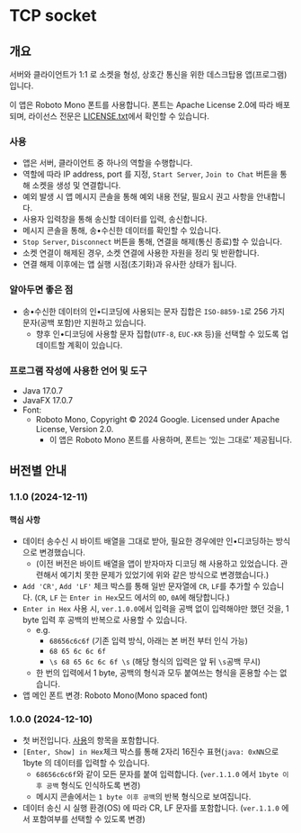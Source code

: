 # TCP socket

## 개요

서버와 클라이언트가 1:1 로 소켓을 형성, 상호간 통신을 위한 데스크탑용 앱(프로그램)입니다.

이 앱은 Roboto Mono 폰트를 사용합니다.
폰트는 Apache License 2.0에 따라 배포되며, 라이선스 전문은 [LICENSE.txt](https://github.com/gosqo/tcpsocket/blob/main/LICENSE.txt)에서 확인할 수 있습니다.

### 사용

* 앱은 서버, 클라이언트 중 하나의 역할을 수행합니다.
* 역할에 따라 IP address, port 를 지정, `Start Server`, `Join to Chat` 버튼을 통해 소켓을 생성 및 연결합니다.
* 예외 발생 시 앱 메시지 콘솔을 통해 예외 내용 전달, 필요시 권고 사항을 안내합니다.
* 사용자 입력창을 통해 송신할 데이터를 입력, 송신합니다.
* 메시지 콘솔을 통해, 송•수신한 데이터를 확인할 수 있습니다.
* `Stop Server`, `Disconnect` 버튼을 통해, 연결을 해제(통신 종료)할 수 있습니다.
* 소켓 연결이 해제된 경우, 소켓 연결에 사용한 자원을 정리 및 반환합니다.
* 연결 해제 이후에는 앱 실행 시점(초기화)과 유사한 상태가 됩니다.

### 알아두면 좋은 점

* 송•수신한 데이터의 인•디코딩에 사용되는 문자 집합은 `ISO-8859-1`로 256 가지 문자(공백 포함)만 지원하고 있습니다.
  * 향후 인•디코딩에 사용할 문자 집합(`UTF-8`, `EUC-KR` 등)을 선택할 수 있도록 업데이트할 계획이 있습니다.

### 프로그램 작성에 사용한 언어 및 도구

* Java 17.0.7
* JavaFX 17.0.7
* Font:
  * Roboto Mono, Copyright © 2024 Google. Licensed under Apache License, Version 2.0.
    * 이 앱은 Roboto Mono 폰트를 사용하며, 폰트는 ‘있는 그대로’ 제공됩니다.

## 버전별 안내

### 1.1.0 (2024-12-11)

#### 핵심 사항

* 데이터 송수신 시 바이트 배열을 그대로 받아, 필요한 경우에만 인•디코딩하는 방식으로 변경했습니다.   
  * (이전 버전은 바이트 배열을 앱이 받자마자 디코딩 해 사용하고 있었습니다. 관련해서 예기치 못한 문제가 있었기에 위와 같은 방식으로 변경했습니다.)
* `Add 'CR'`, `Add 'LF'` 체크 박스를 통해 일반 문자열에 `CR`, `LF`를 추가할 수 있습니다. (`CR`, `LF` 는 `Enter in Hex`모드 에서의 `0D`, `0A`에 해당합니다.)
* `Enter in Hex` 사용 시, `ver.1.0.0`에서 입력을 공백 없이 입력해야만 했던 것을, 1 byte 입력 후 공백의 반복으로 사용할 수 있습니다.
  * e.g. 
    * `68656c6c6f` (기존 입력 방식, 아래는 본 버전 부터 인식 가능)
    * `68 65 6c 6c 6f`
    * `\s 68 65 6c 6c 6f \s` (해당 형식의 입력은 앞 뒤 `\s`공백 무시)
  * 한 번의 입력에서 1 byte, 공백의 형식과 모두 붙여쓰는 형식을 혼용할 수는 없습니다.
* 앱 메인 폰트 변경: Roboto Mono(Mono spaced font) 

### 1.0.0 (2024-12-10)

* 첫 버전입니다. [사용](#사용)의 항목을 포함합니다.
* `[Enter, Show] in Hex`체크 박스를 통해 2자리 16진수 표현(`java: 0xNN`으로 1byte 의 데이터를 입력할 수 있습니다.
  * `68656c6c6f`와 같이 모든 문자를 붙여 입력합니다. (`ver.1.1.0` 에서 `1byte 이후 공백` 형식도 인식하도록 변경)
  * 메시지 콘솔에서는 `1 byte 이후 공백`의 반복 형식으로 보여집니다.
* 데이터 송신 시 실행 환경(OS) 에 따라 CR, LF 문자를 포함합니다. (`ver.1.1.0` 에서 포함여부를 선택할 수 있도록 변경)
